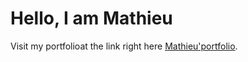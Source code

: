 # Hello, I am Mathieu

Visit my portfolioat the link right here [Mathieu'portfolio](https://mathieuparadis.github.io/).